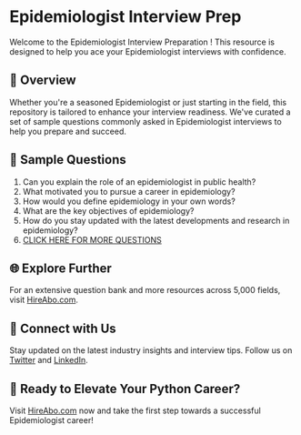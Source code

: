 # Epidemiologist Interview Prep

Welcome to the Epidemiologist Interview Preparation ! This resource is designed to help you ace your Epidemiologist interviews with confidence.

## 🚀 Overview

Whether you're a seasoned Epidemiologist or just starting in the field, this repository is tailored to enhance your interview readiness. We've curated a set of sample questions commonly asked in Epidemiologist interviews to help you prepare and succeed.

## 📝 Sample Questions

1. Can you explain the role of an epidemiologist in public health?
2. What motivated you to pursue a career in epidemiology?
3. How would you define epidemiology in your own words?
4. What are the key objectives of epidemiology?
5. How do you stay updated with the latest developments and research in epidemiology?
6. [CLICK HERE FOR MORE QUESTIONS](https://hireabo.com/job/13_2_1/Epidemiologist)

## 🌐 Explore Further

For an extensive question bank and more resources across 5,000 fields, visit [HireAbo.com](https://www.hireabo.com).

## 📱 Connect with Us

Stay updated on the latest industry insights and interview tips. Follow us on [Twitter](https://twitter.com/hireabo) and [LinkedIn](https://www.linkedin.com/in/hire-abo-3609972a8/).

## 🚀 Ready to Elevate Your Python Career?

Visit [HireAbo.com](https://www.hireabo.com) now and take the first step towards a successful Epidemiologist career!
